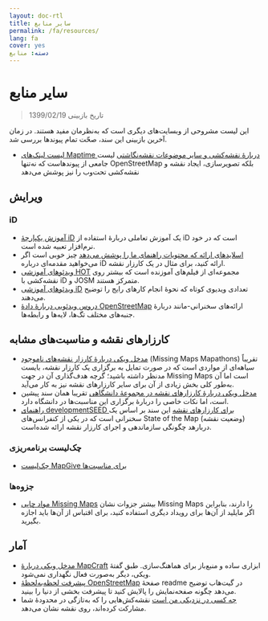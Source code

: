 ```yaml
---
layout: doc-rtl
title: سایر منابع
permalink: /fa/resources/
lang: fa
cover: yes
دسته: منابع
---
```


# سایر منابع

> تاریخ بازبینی 1399/02/19

این لیست مشروحی از وبسایت‌های دیگری است که به‌نظرمان مفید هستند. در زمان آخرین بازبینی این سند، صحّت تمام پیوندها بررسی شد.

  * [لیست لینک‌های Maptime دربارهٔ نقشه‌کشی و سایر موضوعات نقشه‌نگاشتی](http://maptime.io/lessons-resources/) لیست جامعی از پیوندهاست که نه‌تنها OpenStreetMap بلکه تصویرسازی، ایجاد نقشه و نقشه‌کشی تحت‌وب را نیز پوشش می‌دهد


## ویرایش

### iD

  * [آموزش یکپارچهٔ iD](http://www.openstreetmap.org/edit?editor=id#walkthrough=true) یک آموزش تعاملی دربارهٔ استفاده از iD است که در خود نرم‌افزار تعبیه شده است.
  * [اسلایدهای ارائه که محتویات راهنمای ما را پوشش می‌دهد](/files/iD-editor-training.pptx) چیز خوبی است اگر می‌خواهید مقدمه‌ای درباره iD ارائه کنید، برای مثال در یک کارزار نقشه.
  * [ویدئوهای آموزشی HOT](https://www.youtube.com/playlist?list=PLb9506_-6FMHULD9iDUAh-4qpxKdVspnD) مجموعه‌ای از فیلم‌های آموزنده است که بیشتر روی نقشه‌کشی با iD و JOSM متمرکز هستند.
  * [ویدئوهای آموزشی iD](https://www.sjtdelfs.de/wordpress/?page_id=84) تعدادی ویدیوی کوتاه که نحوهٔ انجام کارهای رایج را توضیح می‌دهند.
  * [دروس ویدئویی دربارهٔ دادهٔ OpenStreetMap](https://www.youtube.com/playlist?list=PLqC3rFN6pDezPK0NifkGCSMop3vcXQEEU) ارائه‌های سخنرانی-مانند دربارهٔ جنبه‌های مختلف تگ‌ها، لایه‌ها و رابطه‌ها.

## کارزارهای نقشه و مناسبت‌های مشابه

  * [مدخل ویکی دربارهٔ کارزار نقشه‌های ناموجود](http://wiki.openstreetmap.org/wiki/Missing_Maps_mapathons) (Missing Maps Mapathons) تقریباً سیاهه‌ای از مواردی است که در صورت تمایل به برگزاری یک کارزار نقشه، بایست مدنظر داشته باشید؛ گرچه هدف‌گذاری آن در جهت Missing Maps است اما آن به‌طور کلی بخش زیادی از آن برای سایر کارزارهای نقشه نیز به کار می‌آید.
  * [مدخل ویکی دربارهٔ کارزارهای نقشه در مجموعهٔ دانشگاهی](http://wiki.openstreetmap.org/wiki/Missing_Maps_mapathons:_for_students_and_universities) تقریبا همان سند پیشین است، اما نکات خاصی را دربارهٔ برگزاری این مناسبت‌ها در دانشگاه دارد.
  * [راهنمای developmentSEED برای کارزارهای نقشه](https://developmentseed.org/blog/2015/06/07/organizing-mapathons/) این سند بر اساس یک سخنرانی است که در یکی از کنفرانس‌های State of the Map (وضعیت نقشه) دربارهد چگونگی سازماندهی و اجرای کارزار نقشه ارائه شده‌است.

### چک‌لیست برنامه‌ریزی

  * [چک‌لیست MapGive برای مناسبت‌ها](https://mapgive.state.gov/box/#resources&event-checklist)

### جزوه‌ها 

  * [مواد چاپی Missing Maps](https://drive.google.com/drive/folders/0BwOZ7Miy-DQdZFBGYXJ2QWljLWM) بیشتر جزوات نشان Missing Maps را دارند، بنابراین اگر مایلید از آن‌ها برای رویداد دیگری استفاده کنید، برای اقتباس از آن‌ها باید اجازه بگیرید.

## آمار

  * [مدخل ویکی دربارهٔ MapCraft](https://wiki.openstreetmap.org/wiki/MapCraft) ابزاری ساده و منبع‌باز برای هماهنگ‌سازی. طبق گفتهٔ ویکی، دیگر به‌صورت فعال نگهداری نمی‌شود. 
  * [پیشرفت لحظه‌به‌لحظهٔ OpenStreetMap](https://github.com/osmlab/show-me-the-way) صفحهٔ readme در گیت‌هاب توضیح می‌دهد چگونه صفحه‌نمایش را پالایش کنید تا پیشرفت بخشی از دنیا را بینید.
  * [چه کسی در نزدیکی من است](http://resultmaps.neis-one.org/oooc) نقشه‌کش‌هایی را که به‌تازگی در محدودهٔ شما مشارکت کرده‌اند، روی نقشه نشان می‌دهد.
